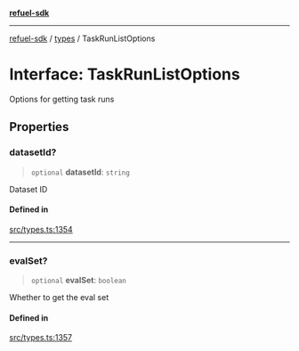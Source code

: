 [**refuel-sdk**](../../README.md)

***

[refuel-sdk](../../modules.md) / [types](../README.md) / TaskRunListOptions

# Interface: TaskRunListOptions

Options for getting task runs

## Properties

### datasetId?

> `optional` **datasetId**: `string`

Dataset ID

#### Defined in

[src/types.ts:1354](https://github.com/refuel-ai/refuel-sdk/blob/f2e28ab259fcf3e0cbb5ccf9e6bee5d2eda4cd6f/src/types.ts#L1354)

***

### evalSet?

> `optional` **evalSet**: `boolean`

Whether to get the eval set

#### Defined in

[src/types.ts:1357](https://github.com/refuel-ai/refuel-sdk/blob/f2e28ab259fcf3e0cbb5ccf9e6bee5d2eda4cd6f/src/types.ts#L1357)
